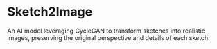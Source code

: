 # Sketch2Image
An AI model leveraging CycleGAN to transform sketches into realistic images, preserving the original perspective and details of each sketch.
